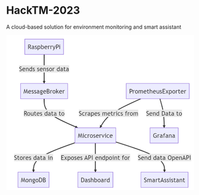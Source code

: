 # HackTM-2023
A cloud-based solution for environment monitoring and smart assistant

![Diagram](./Ingester/diagram.png)

